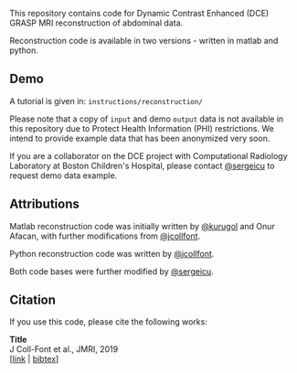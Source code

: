 This repository contains code for Dynamic Contrast Enhanced (DCE) GRASP MRI reconstruction of abdominal data. 

Reconstruction code is available in two versions - written in matlab and python. 

## Demo

A tutorial is given in: 
`instructions/reconstruction/`

Please note that a copy of `input` and demo `output` data is not available in this repository due to Protect Health Information (PHI) restrictions. We intend to provide example data that has been anonymized very soon. 

If you are a collaborator on the DCE project with Computational Radiology Laboratory at Boston Children's Hospital, please contact [@sergeicu](https://github.com/sergeicu/) to request demo data example. 

   
## Attributions 

Matlab reconstruction code was initially written by [@kurugol](https://github.com/kurugol) and Onur Afacan, with further modifications from [@jcollfont](https://github.com/jcollfont/abdDWI). 

Python reconstruction code was written by  [@jcollfont](https://github.com/jcollfont/abdDWI). 

Both code bases were further modified by [@sergeicu](https://github.com/sergeicu/). 

## Citation

If you use this code, please cite the following works:

**Title**  
J Coll-Font et al., JMRI, 2019  
[[link](https://onlinelibrary.wiley.com/doi/abs/10.1002/jmri.27021) |  [bibtex](https://github.com/sergeicu/dce_reconstruction/blob/master/bibtex.txt)]
